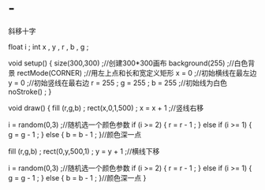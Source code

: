 # -
斜移十字


float i ;
int x , y , r , b , g ;


void setup() {
  size(300,300) ;//创建300*300画布
  background(255) ;//白色背景
  rectMode(CORNER) ;//用左上点和长和宽定义矩形
  x = 0 ;//初始横线在最左边
  y = 0 ;//初始竖线在最右边
  r = 255 ;
  g = 255 ;
  b = 255 ;//初始线为白色
  noStroke() ;
}


void draw() {
 fill (r,g,b) ;
 rect(x,0,1,500) ;
  x = x + 1 ;//竖线右移
  
  i = random(0,3) ;//随机选一个颜色参数
  if (i >= 2) {
    r = r - 1 ;
  }
  else if (i >= 1) {
    g = g - 1 ;
  }
  else {
    b = b - 1 ;
  }//颜色深一点
  
 fill (r,g,b) ;
 rect(0,y,500,1) ;
 y = y + 1 ;//横线下移
 
 i = random(0,3) ;//随机选一个颜色参数
  if (i >= 2) {
    r = r - 1 ;
  }
  else if (i >= 1) {
    g = g - 1 ;
  }
  else {
    b = b - 1 ;
  }//颜色深一点
}
